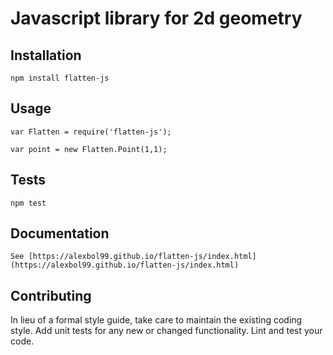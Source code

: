 # Javascript library for 2d geometry

## Installation

  `npm install flatten-js`

## Usage

    var Flatten = require('flatten-js');

    var point = new Flatten.Point(1,1);
  
## Tests

  `npm test`

## Documentation

    See [https://alexbol99.github.io/flatten-js/index.html](https://alexbol99.github.io/flatten-js/index.html)

## Contributing

In lieu of a formal style guide, take care to maintain the existing coding style. Add unit tests for any new or changed functionality. Lint and test your code.
